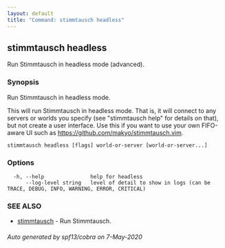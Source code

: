 ```yaml
---
layout: default
title: "Command: stimmtausch headless"
---
```



## stimmtausch headless

Run Stimmtausch in headless mode (advanced).

### Synopsis

Run Stimmtausch in headless mode.

This will run Stimmtausch in headless mode. That is, it will connect to any
servers or worlds you specify (see "stimmtausch help" for details on that), but not
create a user interface. Use this if you want to use your own FIFO-aware
UI such as <https://github.com/makyo/stimmtausch.vim>.

```
stimmtausch headless [flags] world-or-server [world-or-server...]
```

### Options

```
  -h, --help               help for headless
      --log-level string   level of detail to show in logs (can be TRACE, DEBUG, INFO, WARNING, ERROR, CRITICAL)
```

### SEE ALSO

* [stimmtausch](/cmd/stimmtausch)	 - Run Stimmtausch.

###### Auto generated by spf13/cobra on 7-May-2020
